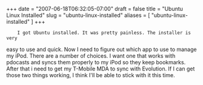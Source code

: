 +++
date = "2007-06-18T06:32:05-07:00"
draft = false
title = "Ubuntu Linux Installed"
slug = "ubuntu-linux-installed"
aliases = [
	"ubuntu-linux-installed"
]
+++

        I got Ubuntu installed. It was pretty painless. The installer is very
easy to use and quick. Now I need to figure out which app to use to
manage my iPod. There are a number of choices. I want one that works
with pdocasts and syncs them properly to my iPod so they keep
bookmarks. After that i need to get my T-Mobile MDA to sync with
Evolution. If I can get those two things working, I think I'll be able
to stick with it this time.<p></p>
      